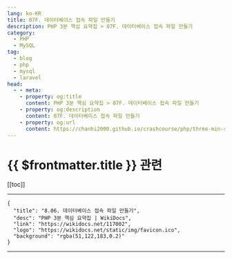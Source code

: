 ```yaml
---
lang: ko-KR
title: 07F. 데이터베이스 접속 파일 만들기
description: PHP 3분 핵심 요약집 > 07F. 데이터베이스 접속 파일 만들기
category: 
  - PHP
  - MySQL
tag: 
  - blog
  - php
  - mysql
  - laravel
head:
  - - meta:
    - property: og:title
      content: PHP 3분 핵심 요약집 > 07F. 데이터베이스 접속 파일 만들기
    - property: og:description
      content: 07F. 데이터베이스 접속 파일 만들기
    - property: og:url
      content: https://chanhi2000.github.io/crashcourse/php/three-min-summary/07-miniproject/07F.html
---
```


# {{ $frontmatter.title }} 관련

[[toc]]

---

```component VPCard
{
  "title": "8.06. 데이터베이스 접속 파일 만들기",
  "desc": "PHP 3분 핵심 요약집 | WikiDocs",
  "link": "https://wikidocs.net/117002",
  "logo": "https://wikidocs.net/static/img/favicon.ico",
  "background": "rgba(51,122,183,0.2)"
}
```

---
